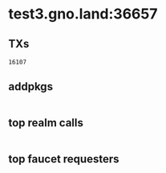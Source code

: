 # test3.gno.land:36657

## TXs
```
16107
```

## addpkgs
```
```

## top realm calls
```
```

## top faucet requesters
```
```

